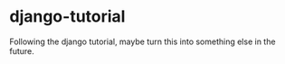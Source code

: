 # django-tutorial
Following the django tutorial, maybe turn this into something else in the future.

